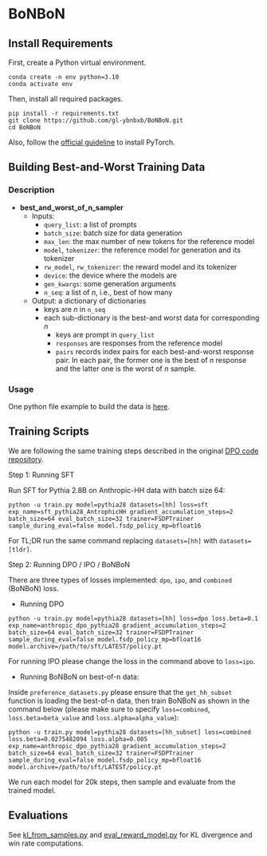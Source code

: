 # BoNBoN

## Install Requirements

First, create a Python virtual environment.

```
conda create -n env python=3.10
conda activate env
```

Then, install all required packages.
```
pip install -r requirements.txt
git clone https://github.com/gl-ybnbxb/BoNBoN.git
cd BoNBoN
```
Also, follow the [official guideline](https://pytorch.org/get-started/locally/) to install PyTorch.

## Building Best-and-Worst Training Data

### Description
* **best_and_worst_of_n_sampler**
    * Inputs:
        * `query_list`: a list of prompts
        * `batch_size`: batch size for data generation
        * `max_len`: the max number of new tokens for the reference model
        * `model`, `tokenizer`: the reference model for generation and its tokenizer
        * `rw_model`, `rw_tokenizer`: the reward model and its tokenizer
        * `device`: the device where the models are
        * `gen_kwargs`: some generation arguments
        * `n_seq`: a list of $n$, i.e., best of how many
    * Output: a dictionary of dictionaries
        * keys are $n$ in `n_seq`
        * each sub-dictionary is the best-and worst data for corresponding $n$
            * keys are prompt in `query_list`
            * `responses` are responses from the reference model
            * `pairs` records index pairs for each best-and-worst response pair. In each pair, the former one is the best of $n$ response and the latter one is the worst of $n$ sample.

### Usage

One python file example to build the data is [here](https://github.com/gl-ybnbxb/BoNBoN/blob/main/build_data/build_data_main.py).

## Training Scripts

We are following the same training steps described in the original [DPO code repository](https://github.com/eric-mitchell/direct-preference-optimization/tree/main).

Step 1: Running SFT

Run SFT for Pythia 2.8B on Anthropic-HH data with batch size 64:
```
python -u train.py model=pythia28 datasets=[hh] loss=sft exp_name=sft_pythia28_AntrophicHH gradient_accumulation_steps=2 batch_size=64 eval_batch_size=32 trainer=FSDPTrainer sample_during_eval=false model.fsdp_policy_mp=bfloat16
```
For TL;DR run the same command replacing `datasets=[hh]` with `datasets=[tldr]`.

Step 2: Running DPO / IPO / BoNBoN

There are three types of losses implemented: `dpo`, `ipo`, and `combined` (BoNBoN) loss.

* Running DPO

```
python -u train.py model=pythia28 datasets=[hh] loss=dpo loss.beta=0.1 exp_name=anthropic_dpo_pythia28 gradient_accumulation_steps=2 batch_size=64 eval_batch_size=32 trainer=FSDPTrainer sample_during_eval=false model.fsdp_policy_mp=bfloat16 model.archive=/path/to/sft/LATEST/policy.pt
```

For running IPO please change the loss in the command above to `loss=ipo`.

* Running BoNBoN on best-of-n data:

Inside `preference_datasets.py` please ensure that the `get_hh_subset` function is loading the best-of-n data, then train BoNBoN as shown in the command below (please make sure to specify `loss=combined`, `loss.beta=beta_value` and `loss.alpha=alpha_value`):  

```
python -u train.py model=pythia28 datasets=[hh_subset] loss=combined loss.beta=0.0275482094 loss.alpha=0.005 exp_name=anthropic_dpo_pythia28 gradient_accumulation_steps=2 batch_size=64 eval_batch_size=32 trainer=FSDPTrainer sample_during_eval=false model.fsdp_policy_mp=bfloat16 model.archive=/path/to/sft/LATEST/policy.pt
```

We run each model for 20k steps, then sample and evaluate from the trained model.

## Evaluations

See [kl_from_samples.py](https://github.com/gl-ybnbxb/BoNBoN/blob/main/metrics/kl_from_samples.py) and [eval_reward_model.py](https://github.com/gl-ybnbxb/BoNBoN/blob/main/metrics/eval_reward_model.py) for KL divergence and win rate computations.
